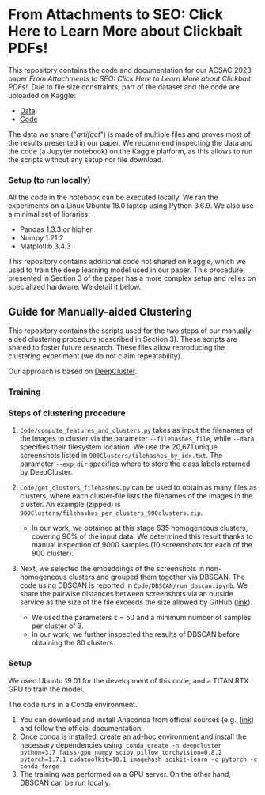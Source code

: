 # From Attachments to SEO: Click Here to Learn More about Clickbait PDFs!
This repository contains the code and documentation for our ACSAC 2023 paper _From Attachments to SEO: Click Here to Learn More about Clickbait PDFs!_.
Due to file size constraints, part of the dataset and  the code are uploaded on Kaggle:

* [Data](https://www.kaggle.com/datasets/emerald101/from-attachments-to-seo/data)
* [Code](https://www.kaggle.com/code/emerald101/artifact-code-for-paper-from-attachments-to-seo)

The data we share ("_artifact_") is made of multiple files and proves most of the results presented in our paper. We recommend inspecting the data and the code (a Jupyter notebook) on the Kaggle platform, as this allows to run the scripts without any setup nor file download.

### Setup (to run locally)
All the code in the notebook can be executed locally. We ran the experiments on a Linux Ubuntu 18.0 laptop using Python 3.6.9.
We also use a minimal set of libraries:
- Pandas 1.3.3 or higher
- Numpy 1.21.2
- Matplotlib 3.4.3

This repository contains additional code not shared on Kaggle, which we used to train the deep learning model used in our paper. This procedure, presented in Section 3 of the paper has a more complex setup and relies on specialized hardware. We detail it below.

## Guide for Manually-aided Clustering

This repository contains the scripts used for the two steps of our manually-aided clustering procedure (described in Section 3).
These scripts are shared to foster future research. These files allow reproducing the clustering experiment (we do not
claim repeatability).

Our approach is based on [DeepCluster](https://openaccess.thecvf.com/content_ECCV_2018/papers/Mathilde_Caron_Deep_Clustering_for_ECCV_2018_paper.pdf).
### Training 

### Steps of clustering procedure
1. `Code/compute_features_and_clusters.py` takes as input the filenames of the images to cluster via the parameter `--filehashes_file`, while `--data` specifies their filesystem location. We use the 20,671 unique screenshots listed in `900Clusters/filehashes_by_idx.txt`. The parameter `--exp_dir` specifies where to store the class labels returned by DeepCluster.
2. `Code/get_clusters_filehashes.py` can be used to obtain as many files as clusters, where each cluster-file lists the filenames of the images in the cluster. An example (zipped) is `900Clusters/filehashes_per_clusters_900clusters.zip`.
    * In our work, we obtained at this stage 635 homogeneous clusters, covering 90% of the input data. We determined this result thanks to manual inspection of 9000 samples (10 screenshots for each of the 900 cluster).

3. Next, we selected the embeddings of the screenshots in non-homogeneous clusters and grouped them together via DBSCAN. The code using DBSCAN is reported in `Code/DBSCAN/run_dbscan.ipynb`. We share the pairwise distances between screenshots via an outside service as the size of the file exceeds the size allowed by GitHub ([link](https://www.kaggle.com/datasets/emerald101/from-attachments-to-seo?select=pairwise_distances_ConvNet.npy)).
    * We used the parameters ε = 50 and a minimum number of samples per cluster of 3.
    * In our work, we further inspected the results of DBSCAN before obtaining the 80 clusters. 
    

### Setup
We used Ubuntu 19.01 for the development of this code, and a TITAN RTX GPU to train the model.

The code runs in a Conda environment.
 1. You can download and install Anaconda from official sources (e.g., [link](https://www.anaconda.com/download)) and follow the official documentation.
 2. Once conda is installed, create an ad-hoc environment and install the necessary dependencies using: `conda create -n deepcluster python=3.7 faiss-gpu numpy scipy pillow torchvision=0.8.2 pytorch=1.7.1 cudatoolkit=10.1 imagehash scikit-learn -c pytorch -c conda-forge`
 3. The training was performed on a GPU server. On the other hand, DBSCAN can be run locally.
